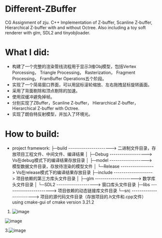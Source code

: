 # Different-ZBuffer
CG Assignment of zju. C++ Implementation of Z-buffer, Scanline Z-buffer, Hierarchical Z-buffer with and without Octree. Also including a toy soft renderer with glm, SDL2 and tinyobjloader.

# What I did:

- 构建了一个完整的渲染管线流程用于显示3维Obj模型，包括Vertex Porcessing， Triangle Processing， Rasterization， Fragment Processing， FramBuffer Operations五个阶段。
- 实现了一个简易窗口界面，可以用鼠标滚轮缩放、左右拖拽鼠标旋转画面。
- 采用了背面剔除和顶点剔除的加速。
- 使用双缓冲避免掉帧。
- 分别实现了ZBuffer，Scanline Z-buffer， Hierarchical Z-buffer，Hierarchical Z-buffer with Octree.
- 实现了朗伯特反射模型，并加入了环境光。

# How to build:

- project framework:
├─build ----------------------> 二进制文件目录，存放项目工程文件、中间文件、编译结果
│ ├─Debug -------------------> Vs在debug模式下的编译结果存放目录
│ ├─model -------------------> 模型数据文件目录，存放待渲染的模型文件
│ └─Release -----------------> Vs在release模式下的编译结果存放目录
├─include --------------------> 项目依赖的第三方库头文件目录
│ ├─glm ---------------------> 数学库头文件目录
│ └─SDL2 --------------------> 窗口库头文件目录
├─libs -----------------------> 项目依赖的动态链接库文件目录
└─src ------------------------> 项目的源代码文件目录（存放项目的.h文件和.cpp文件）
using cmake-gui of cmake version 3.21.2 

1. ![image](https://github.com/lyh1028/Different-ZBuffer/assets/55468294/8f064682-bdf3-4d90-b267-b2d74fa530b1)

  ![image](https://github.com/lyh1028/Different-ZBuffer/assets/55468294/ccc8080c-b668-45d8-90b9-e9ac776cc8dc)

3.![image](https://github.com/lyh1028/Different-ZBuffer/assets/55468294/dd70baff-8d1d-426f-88ea-39eff90a9cd1)



